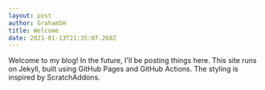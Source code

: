 ```yaml
---
layout: post
author: GrahamSH
title: Welcome
date: 2021-01-13T21:35:07.268Z
---
```


Welcome to my blog! In the future, I'll be posting things here. This site runs on Jekyll, built using GitHub Pages and GitHub Actions. The styling is inspired by ScratchAddons.
